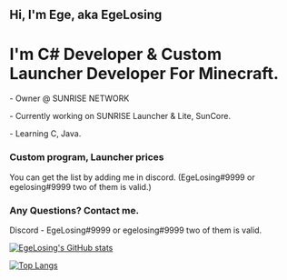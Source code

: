 <h2>Hi, I'm Ege, aka EgeLosing</h3>

<h1>I'm C# Developer & Custom Launcher Developer For Minecraft.</h2>
<p>- Owner @ SUNRISE NETWORK</p>
<p>- Currently working on SUNRISE Launcher & Lite, SunCore.</p>
<p>- Learning C, Java.</p>

<h3>Custom program, Launcher prices</h4>
<p>You can get the list by adding me in discord. (EgeLosing#9999 or egelosing#9999 two of them is valid.)

<h3>Any Questions? Contact me.</h4>
<p>Discord - EgeLosing#9999 or egelosing#9999 two of them is valid.</p>
<p></p>

[![EgeLosing's GitHub stats](https://github-readme-stats.vercel.app/api?username=EgeLosing&show_icons=true&theme=prussian&hide_border=true&border-radius=36&count_private=true&include_all_commits=truee)](https://github.com/EgeLosing)

<p></p>

[![Top Langs](https://github-readme-stats.vercel.app/api/top-langs/?username=EgeLosing&show_icons=true&theme=prussian&hide_border=true&border-radius=36)](https://github.com/EgeLosing)
